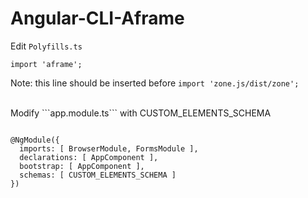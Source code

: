# Angular-CLI-Aframe

Edit ```Polyfills.ts``` 

```import 'aframe';```

Note: this line should be inserted before ```import 'zone.js/dist/zone';```


<br>
Modify ```app.module.ts``` with CUSTOM_ELEMENTS_SCHEMA

```import { NgModule, CUSTOM_ELEMENTS_SCHEMA } from '@angular/core';

@NgModule({
  imports: [ BrowserModule, FormsModule ],
  declarations: [ AppComponent ],
  bootstrap: [ AppComponent ],
  schemas: [ CUSTOM_ELEMENTS_SCHEMA ]
})

```
